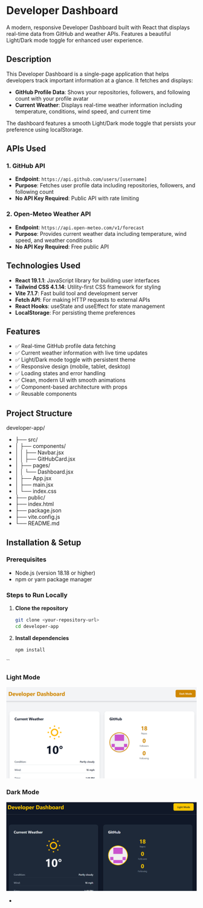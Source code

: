 # Developer Dashboard

A modern, responsive Developer Dashboard built with React that displays real-time data from GitHub and weather APIs. Features a beautiful Light/Dark mode toggle for enhanced user experience.

## Description

This Developer Dashboard is a single-page application that helps developers track important information at a glance. It fetches and displays:
- **GitHub Profile Data**: Shows your repositories, followers, and following count with your profile avatar
- **Current Weather**: Displays real-time weather information including temperature, conditions, wind speed, and current time

The dashboard features a smooth Light/Dark mode toggle that persists your preference using localStorage.

## APIs Used

### 1. GitHub API
- **Endpoint**: `https://api.github.com/users/[username]`
- **Purpose**: Fetches user profile data including repositories, followers, and following count
- **No API Key Required**: Public API with rate limiting

### 2. Open-Meteo Weather API
- **Endpoint**: `https://api.open-meteo.com/v1/forecast`
- **Purpose**: Provides current weather data including temperature, wind speed, and weather conditions
- **No API Key Required**: Free public API

## Technologies Used

- **React 19.1.1**: JavaScript library for building user interfaces
- **Tailwind CSS 4.1.14**: Utility-first CSS framework for styling
- **Vite 7.1.7**: Fast build tool and development server
- **Fetch API**: For making HTTP requests to external APIs
- **React Hooks**: useState and useEffect for state management
- **LocalStorage**: For persisting theme preferences

## Features

- ✅ Real-time GitHub profile data fetching
- ✅ Current weather information with live time updates
- ✅ Light/Dark mode toggle with persistent theme
- ✅ Responsive design (mobile, tablet, desktop)
- ✅ Loading states and error handling
- ✅ Clean, modern UI with smooth animations
- ✅ Component-based architecture with props
- ✅ Reusable components

## Project Structure

developer-app/
- ├── src/
- │   ├── components/
- │   │   ├── Navbar.jsx         
- │   │   ├── GitHubCard.jsx    
- │   ├── pages/
- │   │   └── Dashboard.jsx       
- │   ├── App.jsx                
- │   ├── main.jsx               
- │   └── index.css              
- ├── public/                     
- ├── index.html                  
- ├── package.json                
- ├── vite.config.js           
- └── README.md                

## Installation & Setup

### Prerequisites
- Node.js (version 18.18 or higher)
- npm or yarn package manager

### Steps to Run Locally

1. **Clone the repository**
   ```bash
   git clone <your-repository-url>
   cd developer-app
   ```

2. **Install dependencies**
   ```bash
   npm install
   ```



``



### Light Mode
![alt text](developer-app/public/whitemode.png)

### Dark Mode
![alt text](developer-app/public/darkmode.png)



*

